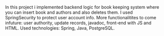 In this project i implemented backend logic for book keeping system where you can insert book and authors and also deletes them. I used SpringSecurity to protect user account info. More functionalitites to come infuture: user authority, update records, javadoc, front-end with JS and HTML.
Used technologies: Spring, Java, PostgreSQL.
